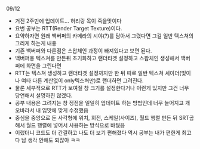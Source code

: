 09/12  
- 거진 2주만에 업데이트... 허리랑 목이 죽을맛이다
- 요번 공부는 RTT(Render Target Texture)이다.
- 요약하자면 원래 백버퍼의 카메라의 시야(?)를 담아서 그렸다면 그걸 일반 텍스쳐의 그리게 하는게 내용
- 기존 백버퍼와 다른점은 스왑체인 과정이 빠져있다고 보면 된다.
- 백버퍼용 텍스쳐를 만든뒤 초기화하고 랜더타겟 설정하고 스왑체인 생성해서 백버퍼에 화면을 그린다면
- RTT는 텍스쳐 생성하고 랜더타겟 설정까지만 한 뒤 따로 일반 텍스쳐 셰이더(빛이나 여타 다른 계산없이 only텍스쳐만)로 랜더하면 그려진다.
- 물론 세부적으로 RTT가 보여질 창 크기를 설정한다거나 이런게 있지만 그건 너무 당연해서 설명하진 않겠다.
- 공부 내용은 그려지는 창 정점을 일일히 업데이트 하는 방법인데 너무 늘어지고 개오바라서 내 입맛에 맞게 수정했음
- 중심을 중앙으로 둔 사각형에 위치, 회전, 스케일(사이즈), 월드 행렬 만든 뒤 SRT곱해서 월드 행렬에 넣어서 사용하는 방식으로 바꿨음
- 이랬더니 코드도 더 간결하고 나도 더 보기 편해졌다 역시 공부는 내가 편한게 최고다 남 생각 안해도 되잖아 ㅋㅋ
